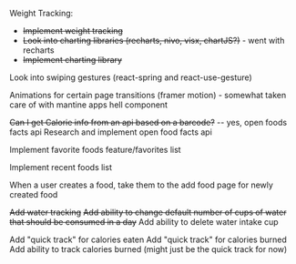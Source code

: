 Weight Tracking:

- ~~Implement weight tracking~~
- ~~Look into charting libraries (recharts, nivo, visx, chartJS?)~~ - went with recharts
- ~~Implement charting library~~

Look into swiping gestures (react-spring and react-use-gesture)

Animations for certain page transitions (framer motion) - somewhat taken care of with mantine apps hell component

~~Can I get Calorie info from an api based on a barcode?~~ -- yes, open foods facts api
Research and implement open food facts api

Implement favorite foods feature/favorites list

Implement recent foods list

When a user creates a food, take them to the add food page for newly created food

~~Add water tracking~~
~~Add ability to change default number of cups of water that should be consumed in a day~~
Add ability to delete water intake cup

Add "quick track" for calories eaten
Add "quick track" for calories burned
Add ability to track calories burned (might just be the quick track for now)
